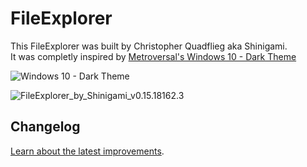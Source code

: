 # FileExplorer

This FileExplorer was built by Christopher Quadflieg aka Shinigami.  
It was completly inspired by [Metroversal's Windows 10 - Dark Theme](https://metroversal.deviantart.com/art/Windows-10-Dark-Theme-515479771)

![Windows 10 - Dark Theme](https://orig00.deviantart.net/dcd4/f/2015/067/5/6/windows_10___dark_theme_by_metroversal-d8iwiqj.png)

![FileExplorer_by_Shinigami_v0.15.18162.3](https://pre00.deviantart.net/2019/th/pre/f/2018/162/3/b/fileexplorer_by_shinigami_v0_15_18162_3_by_bdragon92-dce38by.png)

## Changelog

[Learn about the latest improvements](CHANGELOG.md).
